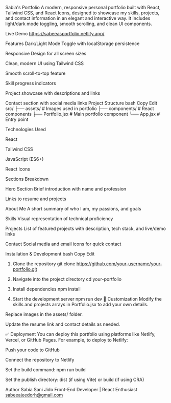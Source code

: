  Sabia's Portfolio
A modern, responsive personal portfolio built with React, Tailwind CSS, and React Icons, designed to showcase my skills, projects, and contact information in an elegant and interactive way. It includes light/dark mode toggling, smooth scrolling, and clean UI components.

 Live Demo
https://sabeeasportfolio.netlify.app/


 Features
Dark/Light Mode Toggle with localStorage persistence

Responsive Design for all screen sizes

 Clean, modern UI using Tailwind CSS

 Smooth scroll-to-top feature

 Skill progress indicators

 Project showcase with descriptions and links

 Contact section with social media links
Project Structure
bash
Copy
Edit
src/
├── assets/            # Images used in portfolio
├── components/        # React components
├── Portfolio.jsx      # Main portfolio component
└── App.jsx            # Entry point


Technologies Used

React

Tailwind CSS

JavaScript (ES6+)

React Icons

Sections Breakdown


Hero Section
Brief introduction with name and profession

Links to resume and projects

About Me
A short summary of who I am, my passions, and goals

Skills
Visual representation of technical proficiency

Projects
List of featured projects with description, tech stack, and live/demo links

Contact
Social media and email icons for quick contact

 Installation & Development
bash
Copy
Edit
1. Clone the repository
git clone https://github.com/your-username/your-portfolio.git

2. Navigate into the project directory
cd your-portfolio

3. Install dependencies
npm install

4. Start the development server
npm run dev
🧪 Customization
Modify the skills and projects arrays in Portfolio.jsx to add your own details.

Replace images in the assets/ folder.

Update the resume link and contact details as needed.


✅ Deployment
You can deploy this portfolio using platforms like Netlify, Vercel, or GitHub Pages. For example, to deploy to Netlify:

Push your code to GitHub

Connect the repository to Netlify

Set the build command: npm run build

Set the publish directory: dist (if using Vite) or build (if using CRA)


Author
Sabia Sani Jido
Front-End Developer | React Enthusiast
 sabeeajeedorh@gmail.com